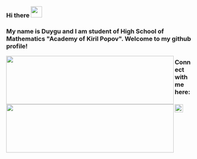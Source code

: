 ### Hi there <img src="https://user-images.githubusercontent.com/1303154/88677602-1635ba80-d120-11ea-84d8-d263ba5fc3c0.gif" width="30px">

### My name is Duygu and I am student of High School of Mathematics "Academy of Kiril Popov". Welcome to my github profile!

<img height="130" width="450" align="left"  src="https://github-readme-stats.vercel.app/api?username=duygu-rmdn&count_private=true&theme=tokyonight&hide=prs&show_icons=true"><img height="130" width="450" align="left"  src="https://github-readme-stats.vercel.app/api/top-langs/?username=duygu-rmdn&layout=compact&theme=tokyonight">

### Connect with me here:
 

[<img align="left" alt="duygu_rmdn | Instagram" width="22px" src="https://assets.stickpng.com/images/580b57fcd9996e24bc43c521.png" />][instagram]

[instagram]: https://www.instagram.com/duygu_rmdn

